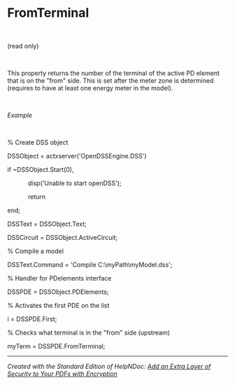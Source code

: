# FromTerminal

&nbsp;

(read only)

&nbsp;

This property returns the number of the terminal of the active PD element that is on the "from" side. This is set after the meter zone is determined (requires to have at least one energy meter in the model).

&nbsp;

*Example*

&nbsp;

% Create DSS object

DSSObject = actxserver('OpenDSSEngine.DSS')

if ~DSSObject.Start(0),

&nbsp; &nbsp; &nbsp; &nbsp; &nbsp; &nbsp; disp('Unable to start openDSS');

&nbsp; &nbsp; &nbsp; &nbsp; &nbsp; &nbsp; return

end;

DSSText = DSSObject.Text;

DSSCircuit = DSSObject.ActiveCircuit;

% Compile a model &nbsp; &nbsp;

DSSText.Command = 'Compile C:\\myPath\\myModel.dss';

% Handler for PDelements interface

DSSPDE = DSSObject.PDElements;

% Activates the first PDE on the list

i = DSSPDE.First;

% Checks what terminal is in the "from" side (upstream)

myTerm = DSSPDE.FromTerminal;

***
_Created with the Standard Edition of HelpNDoc: [Add an Extra Layer of Security to Your PDFs with Encryption](<https://www.helpndoc.com/step-by-step-guides/how-to-generate-an-encrypted-password-protected-pdf-document/>)_
